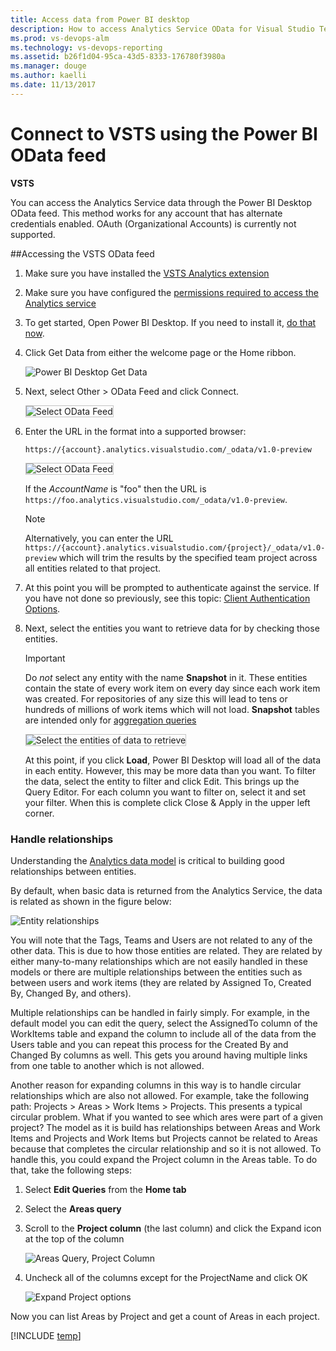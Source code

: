 ```yaml
---
title: Access data from Power BI desktop  
description: How to access Analytics Service OData for Visual Studio Team Services (VSTS) from Power BI Desktop OData feed  
ms.prod: vs-devops-alm
ms.technology: vs-devops-reporting
ms.assetid: b26f1d04-95ca-43d5-8333-176780f3980a  
ms.manager: douge
ms.author: kaelli
ms.date: 11/13/2017
---
```


# Connect to VSTS using the Power BI OData feed

**VSTS** 

You can access the Analytics Service data through the Power BI Desktop OData feed. This method works for any account that has alternate credentials enabled. OAuth (Organizational Accounts) is currently not supported. 

##Accessing the VSTS OData feed
1. Make sure you have installed the [VSTS Analytics extension](https://marketplace.visualstudio.com/items?itemName=ms.vss-analytics)

2. Make sure you have configured the [permissions required to access the Analytics service](../analytics/analytics-security.md)

3. To get started, Open Power BI Desktop. If you need to install it, [do that now](https://powerbi.microsoft.com/desktop).  

4. Click Get Data from either the welcome page or the Home ribbon.  

	![Power BI Desktop Get Data ](_img/access-analytics-pbi-get-data.png)  

5. Next, select Other > OData Feed and click Connect.  

	<img src="_img/pbi2.png" alt="Select OData Feed" style="border: 1px solid #C3C3C3;" />  

6.	Enter the URL in the format into a supported browser:  

	```OData
	https://{account}.analytics.visualstudio.com/_odata/v1.0-preview
	```  

	<img src="_img/pbi3.png" alt="Select OData Feed" style="border: 1px solid #C3C3C3;" />   

	If the *AccountName* is "foo" then the URL is ```https://foo.analytics.visualstudio.com/_odata/v1.0-preview```.

	>[!NOTE]  
	>Alternatively, you can enter the URL ```https://{account}.analytics.visualstudio.com/{project}/_odata/v1.0-preview``` which will trim the results by the specified team project across all entities related to that project.  

7. At this point you will be prompted to authenticate against the service. If you have not done so previously, see this topic: [Client Authentication Options](../analytics/client-authentication-options.md).  
8. Next, select the entities you want to retrieve data for by checking those entities.

	>[!IMPORTANT]  
	>Do *not* select any entity with the name **Snapshot** in it. These entities contain the state of every work item on every day since each work item was created. For repositories of any size this will lead to tens or hundreds of millions of work items which will not load. **Snapshot** tables are intended only for [aggregation queries](../extend-analytics/odata-query-guidelines.md)

	<img src="_img/pbi4.png" alt="Select the entities of data to retrieve" style="border: 1px solid #C3C3C3;" /> 

	At this point, if you click **Load**, Power BI Desktop will load all of the data in each entity. However, this may be more data than you want. To filter the data, select the entity to filter and click Edit. This brings up the Query Editor. For each column you want to filter on, select it and set your filter. When this is complete click Close & Apply in the upper left corner.  

### Handle relationships

Understanding the [Analytics data model](../extend-analytics/data-model-analytics-service.md) is critical to building good relationships between entities. 

By default, when basic data is returned from the Analytics Service, the data is related as shown in the figure below:

![Entity relationships](_img/pbi-relationships.png)  

You will note that the Tags, Teams and Users are not related to any of the other data. This is due to how those entities
are related. They are related by either many-to-many relationships which are not easily handled in these models or 
there are multiple relationships between the entities such as between users and work items (they are related by Assigned To,
Created By, Changed By, and others).

Multiple relationships can be handled in fairly simply. For example, in the default model you can edit the query, select the
AssignedTo column of the WorkItems table and expand the column to include all of the data from the Users table and you can repeat
this process for the Created By and Changed By columns as well. This gets you around having multiple links from one table to another
which is not allowed.

Another reason for expanding columns in this way is to handle circular relationships which are also not allowed. For example, 
take the following path: Projects > Areas > Work Items > Projects. This presents a typical circular problem. What if you
wanted to see which ares were part of a given project? The model as it is build has relationships between Areas and Work Items and 
Projects and Work Items but Projects cannot be related to Areas because that completes the circular relationship and so it is 
not allowed. To handle this, you could expand the Project column in the Areas table. To do that, take the following steps:

1. Select **Edit Queries** from the **Home tab**  
2. Select the **Areas query**  
3. Scroll to the **Project column** (the last column) and click the Expand icon at the top of the column  

    ![Areas Query, Project Column](_img/pbi-relationships-2.png) 

4. Uncheck all of the columns except for the ProjectName and click OK

    ![Expand Project options](_img/pbi-relationships-3.png) 

Now you can list Areas by Project and get a count of Areas in each project.

[!INCLUDE [temp](../../_shared/help-support-shared.md)] 